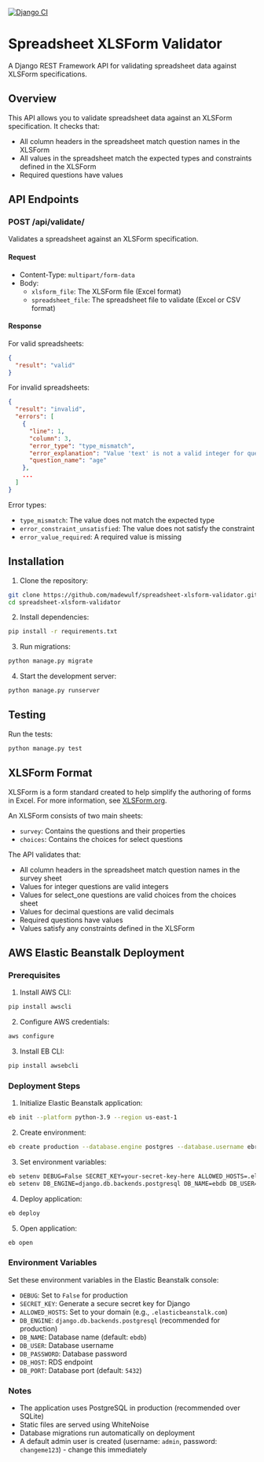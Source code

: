 [![Django CI](https://github.com/madewulf/spreadsheet-xlsform-validator/actions/workflows/django.yml/badge.svg?branch=main)](https://github.com/madewulf/spreadsheet-xlsform-validator/actions/workflows/django.yml)

# Spreadsheet XLSForm Validator

A Django REST Framework API for validating spreadsheet data against XLSForm specifications.

## Overview

This API allows you to validate spreadsheet data against an XLSForm specification. It checks that:

- All column headers in the spreadsheet match question names in the XLSForm
- All values in the spreadsheet match the expected types and constraints defined in the XLSForm
- Required questions have values

## API Endpoints

### POST /api/validate/

Validates a spreadsheet against an XLSForm specification.

#### Request

- Content-Type: `multipart/form-data`
- Body:
  - `xlsform_file`: The XLSForm file (Excel format)
  - `spreadsheet_file`: The spreadsheet file to validate (Excel or CSV format)

#### Response

For valid spreadsheets:

```json
{
  "result": "valid"
}
```

For invalid spreadsheets:

```json
{
  "result": "invalid",
  "errors": [
    {
      "line": 1,
      "column": 3,
      "error_type": "type_mismatch",
      "error_explanation": "Value 'text' is not a valid integer for question 'age'",
      "question_name": "age"
    },
    ...
  ]
}
```

Error types:
- `type_mismatch`: The value does not match the expected type
- `error_constraint_unsatisfied`: The value does not satisfy the constraint
- `error_value_required`: A required value is missing

## Installation

1. Clone the repository:
```bash
git clone https://github.com/madewulf/spreadsheet-xlsform-validator.git
cd spreadsheet-xlsform-validator
```

2. Install dependencies:
```bash
pip install -r requirements.txt
```

3. Run migrations:
```bash
python manage.py migrate
```

4. Start the development server:
```bash
python manage.py runserver
```

## Testing

Run the tests:
```bash
python manage.py test
```

## XLSForm Format

XLSForm is a form standard created to help simplify the authoring of forms in Excel. For more information, see [XLSForm.org](https://xlsform.org/).

An XLSForm consists of two main sheets:
- `survey`: Contains the questions and their properties
- `choices`: Contains the choices for select questions

The API validates that:
- All column headers in the spreadsheet match question names in the survey sheet
- Values for integer questions are valid integers
- Values for select_one questions are valid choices from the choices sheet
- Values for decimal questions are valid decimals
- Required questions have values
- Values satisfy any constraints defined in the XLSForm

## AWS Elastic Beanstalk Deployment

### Prerequisites

1. Install AWS CLI:
```bash
pip install awscli
```

2. Configure AWS credentials:
```bash
aws configure
```

3. Install EB CLI:
```bash
pip install awsebcli
```

### Deployment Steps

1. Initialize Elastic Beanstalk application:
```bash
eb init --platform python-3.9 --region us-east-1
```

2. Create environment:
```bash
eb create production --database.engine postgres --database.username ebroot
```

3. Set environment variables:
```bash
eb setenv DEBUG=False SECRET_KEY=your-secret-key-here ALLOWED_HOSTS=.elasticbeanstalk.com
eb setenv DB_ENGINE=django.db.backends.postgresql DB_NAME=ebdb DB_USER=ebroot DB_PASSWORD=your-db-password DB_HOST=your-rds-endpoint DB_PORT=5432
```

4. Deploy application:
```bash
eb deploy
```

5. Open application:
```bash
eb open
```

### Environment Variables

Set these environment variables in the Elastic Beanstalk console:

- `DEBUG`: Set to `False` for production
- `SECRET_KEY`: Generate a secure secret key for Django
- `ALLOWED_HOSTS`: Set to your domain (e.g., `.elasticbeanstalk.com`)
- `DB_ENGINE`: `django.db.backends.postgresql` (recommended for production)
- `DB_NAME`: Database name (default: `ebdb`)
- `DB_USER`: Database username
- `DB_PASSWORD`: Database password  
- `DB_HOST`: RDS endpoint
- `DB_PORT`: Database port (default: `5432`)

### Notes

- The application uses PostgreSQL in production (recommended over SQLite)
- Static files are served using WhiteNoise
- Database migrations run automatically on deployment
- A default admin user is created (username: `admin`, password: `changeme123`) - change this immediately
